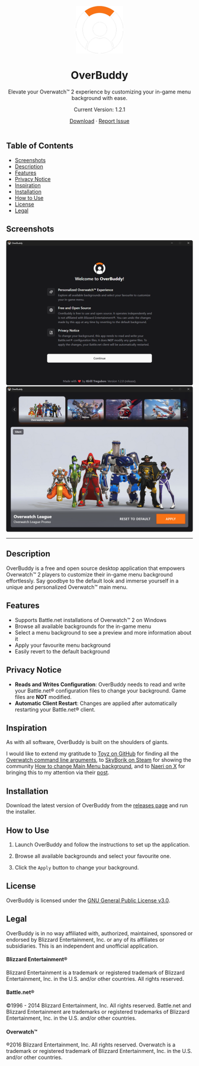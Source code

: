 <div align="center">
    <img width="128px" height="128px" src="src-tauri/icons/128x128@2x.png">
    <h1>OverBuddy</h1>
    <p>Elevate your Overwatch™ 2 experience by customizing your in-game menu background with ease.</p>
    <p>Current Version: 1.2.1</p>
    <div>
      <a href="https://github.com/KirillTregubov/OverBuddy/releases/latest">Download</a>
      ·
      <a href="https://github.com/KirillTregubov/OverBuddy/issues/new">Report Issue</a>
    </div>
</div>
<br />

## Table of Contents

- [Screenshots](#screenshots)
- [Description](#description)
- [Features](#features)
- [Privacy Notice](#privacy-notice)
- [Inspiration](#inspiration)
- [Installation](#installation)
- [How to Use](#how-to-use)
- [License](#license)
- [Legal](#legal)

## Screenshots

![Screenshot of Setup Screen](screenshots/screenshot-1.png)
![Screenshot of Main Screen with background selector](screenshots/screenshot-2.png)

---

## Description

OverBuddy is a free and open source desktop application that empowers Overwatch™ 2 players to customize their in-game menu background effortlessly. Say goodbye to the default look and immerse yourself in a unique and personalized Overwatch™ main menu.

## Features

- Supports Battle.net installations of Overwatch™ 2 on Windows
- Browse all available backgrounds for the in-game menu
- Select a menu background to see a preview and more information about it
- Apply your favourite menu background
- Easily revert to the default background

## Privacy Notice

- **Reads and Writes Configuration**: OverBuddy needs to read and write your Battle.net® configuration files to change your background. Game files are **NOT** modified.
- **Automatic Client Restart**: Changes are applied after automatically restarting your Battle.net® client.

## Inspiration

As with all software, OverBuddy is built on the shoulders of giants.

I would like to extend my gratitude to [Toyz on GitHub](https://github.com/Toyz) for finding all the [Overwatch command line arguments](https://gist.github.com/Toyz/30e6fd504c713511f67f1a607025b0bc), to [SkyBorik on Steam](https://steamcommunity.com/id/MRPRP30) for showing the community [How to change Main Menu background](https://steamcommunity.com/sharedfiles/filedetails/?id=3099694051), and to [Naeri on X](https://twitter.com/OverwatchNaeri) for bringing this to my attention via their [post](https://twitter.com/OverwatchNaeri/status/1745265847638352203).

## Installation

Download the latest version of OverBuddy from the [releases page](https://github.com/KirillTregubov/OverBuddy/releases/latest) and run the installer.

## How to Use

1. Launch OverBuddy and follow the instructions to set up the application.

2. Browse all available backgrounds and select your favourite one.

3. Click the `Apply` button to change your background.

## License

OverBuddy is licensed under the [GNU General Public License v3.0](LICENSE).

## Legal

OverBuddy is in no way affiliated with, authorized, maintained, sponsored or endorsed by Blizzard Entertainment, Inc. or any of its affiliates or subsidiaries. This is an independent and unofficial application.

#### Blizzard Entertainment®

Blizzard Entertainment is a trademark or registered trademark of Blizzard Entertainment, Inc. in the U.S. and/or other countries. All rights reserved.

#### Battle.net®

©1996 - 2014 Blizzard Entertainment, Inc. All rights reserved. Battle.net and Blizzard Entertainment are trademarks or registered trademarks of Blizzard Entertainment, Inc. in the U.S. and/or other countries.

#### Overwatch™

®2016 Blizzard Entertainment, Inc. All rights reserved. Overwatch is a trademark or registered trademark of Blizzard Entertainment, Inc. in the U.S. and/or other countries.
